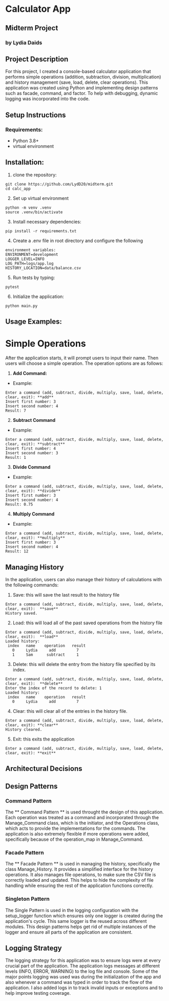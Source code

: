 # Calculator App
## Midterm Project
### by Lydia Daids

## Project Description
For this project, I created a console-based calculator application that performs simple operations (addition, subtraction, division, multiplication) and history management (save, load, delete, clear operations). This application was created using Python and implementing design patterns such as facade, command, and factor. To help with debugging, dynamic logging was incorporated into the code.

## Setup Instructions
### Requirements:
* Python 3.8+
* virtual environment

## Installation:
1. clone the repository:
```
git clone https://github.com/LydD20/midterm.git
cd calc_app
```
2. Set up virtual environment
```
python -m venv .venv
source .venv/bin/activate
```
3. Install necessary dependencies:
```
pip install -r requirements.txt
```
4. Create a .env file in root directory and configure the following 
```
environment variables:
ENVIRONMENT=development
LOGGER_LEVEL=INFO
LOG_PATH=logs/app.log
HISTORY_LOCATION=data/balance.csv
```
5. Run tests by typing:
```
pytest
```
6. Initialize the application:
```
python main.py
```

## Usage Examples:
# Simple Operations
After the application starts, it will prompt users to input their name. Then users will choose a simple operation. The operation options are as follows:

1. **Add Command:**
  * Example:
  ```
  Enter a command (add, subtract, divide, multiply, save, load, delete, clear, exit): **add**
  Insert first number: 3
  Insert second number: 4
  Result: 7
  ```
2. **Subtract Command**
  * Example:
  ```
  Enter a command (add, subtract, divide, multiply, save, load, delete, clear, exit): **subtract**
  Insert first number: 4
  Insert second number: 3
  Result: 1
  ```
3. **Divide Command**
  * Example:
  ```
  Enter a command (add, subtract, divide, multiply, save, load, delete, clear, exit): **divide**
  Insert first number: 3
  Insert second number: 4
  Result: 0.75
  ```
4. **Multiply Command**
  * Example:
  ```
  Enter a command (add, subtract, divide, multiply, save, load, delete, clear, exit): **multiply**
  Insert first number: 3
  Insert second number: 4
  Result: 12
  ```
## Managing History
In the application, users can also manage their history of calculations with the following commands:

1. Save: this will save the last result to the history file
```
Enter a command (add, subtract, divide, multiply, save, load, delete, clear, exit):  **save**
History saved.
```
2. Load: this will load all of the past saved operations from the history file
```
Enter a command (add, subtract, divide, multiply, save, load, delete, clear, exit):  **load**
Loaded history:
 index   name    operation   result
   0     Lydia     add         7
   1     Sam      subtract     1
```
3. Delete: this will delete the entry from the history file specified by its index.
```
Enter a command (add, subtract, divide, multiply, save, load, delete, clear, exit):  **delete**
Enter the index of the record to delete: 1
Loaded history:
 index   name    operation   result
   0     Lydia     add         7
```
4. Clear: this will clear all of the entries in the history file.
```
Enter a command (add, subtract, divide, multiply, save, load, delete, clear, exit): **clear**
History cleared.
```
5. Exit: this exits the application
```
Enter a command (add, subtract, divide, multiply, save, load, delete, clear, exit): **exit**
```
## Architectural Decisions
## Design Patterns
### Command Pattern
The ** Command Pattern ** is used throught the design of this application. Each operation was treated as a command and incorporated through the Manage_Command class, which is the initiator, and the Operations class, which acts to provide the implementations for the commands. The application is also extremely flexible if more operations were added, specifically because of the operation_map in Manage_Command. 
### Facade Pattern
The ** Facade Pattern ** is used in managing the history, specifically the class Manage_History. It provides a simplified interface for the history operations. It also manages file operations, to make sure the CSV file is correctly loaded and updated. This helps to hide the complexity of file handling while ensuring the rest of the application functions correctly.
### Singleton Pattern
The Single Pattern is used in the logging configuration with the setup_logger function which ensures only one logger is created during the application's cycle. This same logger is the reused across different modules. This design patterns helps get rid of multiple instances of the logger and ensure all parts of the application are consistent.

## Logging Strategy
The logging strategy for this application was to ensure logs were at every crucial part of the application. The application logs messages at different levels (INFO, ERROR, WARNING) to the log file and console. Some of the major points logging was used was during the initialization of the app and also whenever a command was typed in order to track the flow of the application. I also added logs in to track invalid inputs or exceptions and to help improve testing coverage. 





